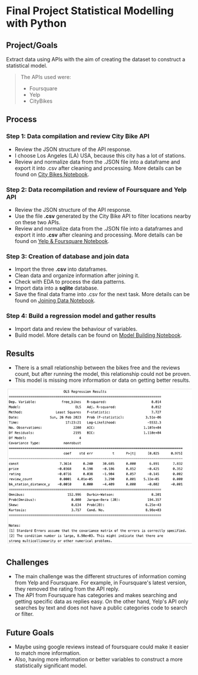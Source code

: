 # Final Project Statistical Modelling with Python

## Project/Goals

Extract data using APIs with the aim of creating the dataset to construct a statistical model.
> The APIs used were:
> - Foursquare
> - Yelp
> - CityBikes

## Process

### **Step 1:** Data compilation and review City Bike API
- Review the JSON structure of the API response.
- I choose Los Angeles (LA) USA, because this city has a lot of stations.
- Review and normalize data from the .JSON file into a dataframe and export it into .csv after cleaning and processing.
More details can be found on [City Bikes Notebook](notebooks/city_bikes.ipynb).

### **Step 2:** Data recompilation and review of Foursquare and Yelp API
- Review the JSON structure of the API response.
- Use the file **.csv** generated by the City Bike API to filter locations nearby on these two APIs.
- Review and normalize data from the .JSON file into a dataframes and export it into **.csv** after cleaning and processing.
More details can be found on [Yelp & Foursquare Notebook](notebooks/yelp_foursquare_EDA.ipynb).

### **Step 3:** Creation of database and join data
- Import the three **.csv** into dataframes.
- Clean data and organize information after joining it.
- Check with EDA to process the data patterns.
- Import data into a **sqlite** database.
- Save the final data frame into .csv for the next task.
More details can be found on [Joining Data Notebook](notebooks/joining_data.ipynb).

### **Step 4:** Build a regression model and gather results
- Import data and review the behaviour of variables.
- Build model.
More details can be found on [Model Building Notebook](notebooks/model_building.ipynb).


## Results

- There is a small relationship between the bikes free and the reviews count, but after running the model, this relationship could not be proven.
- This model is missing more information or data on getting better results.

![model](images/Model_results.jpeg)


## Challenges 


- The main challenge was the different structures of information coming from Yelp and Foursquare. For example, in Foursquare's latest version, they removed the rating from the API reply.
- The API from Foursquare has categories and makes searching and getting specific data as replies easy. On the other hand, Yelp's API only searches by text and does not have a public categories code to search or filter.


## Future Goals

- Maybe using google reviews instead of foursquare could make it easier to match more information. 
- Also, having more information or better variables to construct a more statistically significant model.

